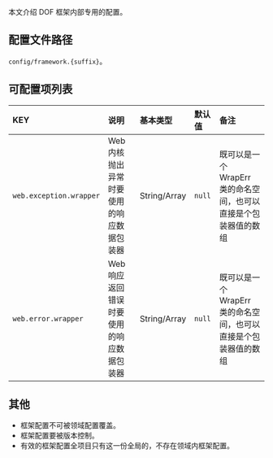 本文介绍 DOF 框架内部专用的配置。

## 配置文件路径

`config/framework.{suffix}`。

## 可配置项列表

| KEY | 说明 | 基本类型 | 默认值 | 备注 |
| :--- | :--- | :--- | :--- | :--- |
| `web.exception.wrapper` | Web 内核抛出异常时要使用的响应数据包装器| String/Array | `null` | 既可以是一个 WrapErr 类的命名空间，也可以直接是个包装器值的数组 |
| `web.error.wrapper` | Web 响应返回错误时要使用的响应数据包装器| String/Array | `null` | 既可以是一个 WrapErr 类的命名空间，也可以直接是个包装器值的数组 |

## 其他

- 框架配置不可被领域配置覆盖。
- 框架配置要被版本控制。
- 有效的框架配置全项目只有这一份全局的，不存在领域内框架配置。
